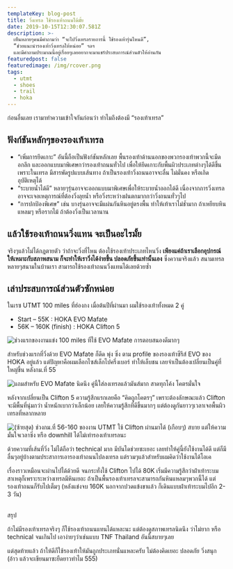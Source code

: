 ```yaml
---
templateKey: blog-post
title: วิ่งเทรล ใช้รองเท้าถนนได้มั้ย
date: 2019-10-15T12:30:07.581Z
description: >-
  เห็นหลายๆคนมีคำถามว่า “จะไปวิ่งเทรลรายการนี้ ใช้รองเท้ารุ่นไหนดี”,
  “ช่วยแนะนำรองเท้าวิ่งเทรลให้หน่อย” ฯลฯ
  และมีคำถามประมาณนี้อยู่เรื่อยๆเลยอยากจะมาแชร์ประสบการณ์ส่วนตัวให้อ่านกัน
featuredpost: false
featuredimage: /img/rcover.png
tags:
  - utmt
  - shoes
  - trail
  - hoka
---
```







ก่อนอื่นเลย เรามาทำความเข้าใจกันก่อนว่า ทำไมถึงต้องมี “รองเท้าเทรล”

## ฟังก์ชันหลักๆของรองเท้าเทรล

* “เพิ่มการยึดเกาะ” อันนี้ถือเป็นฟังก์ชันหลักเลย พื้นรองเท้าด้านนอกของพวกรองเท้าพวกนี้จะมีดอกลึก และออกแบบมาพิเศษกว่ารองเท้าถนนทั่วไป เพื่อให้ยึดเกาะกับพื้นผิวประเภทต่างๆได้ดีขึ้น เพราะในเทรล มีสารพัดรูปแบบเส้นทาง ถ้าเป็นรองเท้าวิ่งถนนอาจจะลื่น ไม่มั่นคง หรือเกิดอุบัติเหตุได้
* “ระบายน้ำได้ดี” หลายๆรุ่นอาจจะออกแบบมาพิเศษเพื่อให้ระบายน้ำออกได้ดี เนื่องจากการวิ่งเทรลอาจจะเจอเหตุการณ์ที่ต้องวิ่งลุยน้ำ หรือวิ่งระหว่างฝนตกมากกว่าวิ่งถนนทั่วๆไป
* “การปกป้องพิเศษ” เช่น บางรุ่นอาจจะมีแผ่นกันหินอยู่ตรงพื้น ทำให้เท้าเราไม่ช้ำมาก ถ้าเหยียบหินแหลมๆ หรือรากไม้ ถ้าต้องวิ่งเป็นเวลานาน

## แล้วใช้รองเท้าถนนวิ่งแทน จะเป็นอะไรมั้ย

จริงๆแล้วไม่ได้กฎตายตัว ว่าถ้าจะวิ่งที่ไหน ต้องใช้รองเท้าประเภทไหนวิ่ง **เพียงแค่ถ้าเราเลือกอุปกรณ์ให้เหมาะกับสภาพสนาม ก็จะทำให้เราวิ่งได้ง่ายขึ้น ปลอดภัยขึ้นเท่านั้นเอง** ซึ่งความจริงแล้ว สนามเทรลหลายๆสนามในบ้านเรา สามารถใช้รองเท้าถนนวิ่งแทนได้เลยด้วยซ้ำ

## เล่าประสบการณ์ส่วนตัวซักหน่อย

ในเรซ UTMT 100 miles ที่ฮ่องกง เมื่อต้นปีที่ผ่านมา ผมใช้รองเท้าทั้งหมด 2 คู่

* Start – 55K : HOKA EVO Mafate
* 56K – 160K (finish) : HOKA Clifton 5

![ช่วงแรกของงานแข่ง 100 miles ที่ใช้ EVO Mafate การตอบสนองดีมากๆ](/img/r1.jpg "ช่วงแรกของงานแข่ง 100 miles ที่ใช้ EVO Mafate การตอบสนองดีมากๆ")

สำหรับช่วงแรกที่วิ่งด้วย EVO Mafate ก็ดีด พุ่ง ซิ่ง ตาม profile ของรองเท้าซีรีส์ EVO ของ HOKA อยู่แล้ว แต่ปัญหาคือผมเลือกไซส์เล็กไปครึ่งเบอร์ ทำให้เล็บชน เลยจำเป็นต้องเปลี่ยนเป็นคู่ที่ใหญ่ขึ้น หลังกม.ที่ 55

![แถมสำหรับ EVO Mafate นิดนึง คู่นี้ใส่ลงเทรลแล้วมันส์มาก สาดทุกโค้ง โคตรมั่นใจ](/img/r2.jpg "แถมสำหรับ EVO Mafate นิดนึง คู่นี้ใส่ลงเทรลแล้วมันส์มาก สาดทุกโค้ง โคตรมั่นใจ")

หลังจากเปลี่ยนเป็น Clifton 5 ความรู้สึกแรกเลยคือ “คิดถูกโคตรๆ” เพราะต้องลักษณะแล้ว Clifton จะมีพื้นที่นุ่มกว่า น้ำหนักเบากว่าเล็กน้อย เลยให้ความรู้สึกที่ดีขึ้นมากๆ แต่ต้องดูกันยาวๆเวลาเจอพื้นผิวเทรลที่หลากหลาย

![(ซ้ายสุด) ช่วงกม.ที่ 56-160 ของงาน UTMT ใช้ Clifton ผ่านมาได้ (เกือบๆ) สบาย **แต่ให้ความมั่นใจเวลาซิ่ง หรือ downhill ได้ไม่เท่ารองเท้าเทรลนะ**](/img/r3.jpg "(ซ้ายสุด) ช่วงกม.ที่ 56-160 ของงาน UTMT ใช้ Clifton ผ่านมาได้ (เกือบๆ) สบาย **แต่ให้ความมั่นใจเวลาซิ่ง หรือ downhill ได้ไม่เท่ารองเท้าเทรลนะ**")

ด้วยความที่เส้นที่วิ่ง ไม่ได้ถือว่า technical มาก มีบันไดช่วยซะเยอะ เลยทำให้คู่นี้ยังใช้งานได้ดี แต่ก็มีลื่นๆอยู่บ้างตามประสาการเอารองเท้าถนนไปลงเทรล แต่รวมๆแล้วสำหรับผมคิดว่าใช้งานได้โอเค

เรื่องราวเหมือนจะผ่านไปได้ด้วยดี จนกระทั่งใช้ Clifton ไปได้ 80K เริ่มมีความรู้สึกว่าฝ่าเท้าระบม สาเหตุก็เพราะระหว่างเทรลมีหินเยอะ ถ้าเป็นพื้นรองเท้าเทรลจะสามารถกันหินแหลมๆพวกนี้ได้ แต่รองเท้าถนนก็รับไปเต็มๆ (หลังแข่งจบ 160K นอกจากปวดแข้งขาแล้ว ก็เดินแบบฝ่าเท้าระบมไปอีก 2-3 วัน)

## สรุป

ถ้าไม่มีรองเท้าเทรลจริงๆ ก็ใช้รองเท้าถนนแทนได้แหละนะ แต่ต้องดูสภาพเทรลนิดนึง ว่าไม่ยาก หรือ technical จนเกินไป เอาง่ายๆว่าเช่นแบบ TNF Thailand อันนี้สบายๆเลย

แต่สุดท้ายแล้ว ถ้าให้ดีก็ใช้รองเท้าให้มันถูกประเภทนั่นแหละครับ ไม่ต้องคิดเยอะ ปลอดภัย วิ่งสนุก (อ้าว แล้วจะเขียนมาซะยืดยาวทำไม 555)
